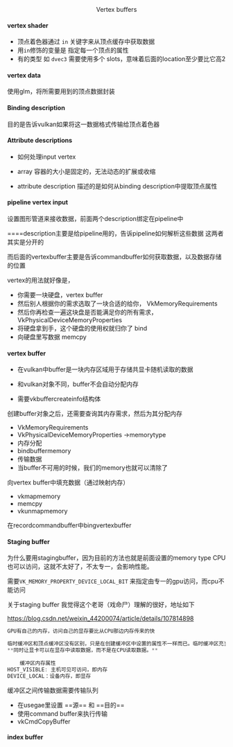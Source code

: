 <center>Vertex buffers</center>

#### vertex shader

+ 顶点着色器通过 `in` 关键字来从顶点缓存中获取数据
+ 用`in`修饰的变量是 指定每一个顶点的属性
+ 有的类型 如 `dvec3` 需要使用多个 slots，意味着后面的location至少要比它高2



#### vertex data

使用glm，将所需要用到的顶点数据封装



#### Binding description

目的是告诉vulkan如果将这一数据格式传输给顶点着色器



#### Attribute descriptions

+ 如何处理input vertex

+ array 容器的大小是固定的，无法动态的扩展或收缩
+ attribute description 描述的是如何从binding description中提取顶点属性



#### pipeline vertex input

设置图形管道来接收数据，前面两个description绑定在pipeline中



====description主要是给pipeline用的，告诉pipeline如何解析这些数据 这两者其实是分开的

而后面的vertexbuffer主要是告诉commandbuffer如何获取数据，以及数据存储的位置

vertex的用法就好像是，

+ 你需要一块硬盘，vertex buffer 
+ 然后别人根据你的需求选取了一块合适的给你， VkMemoryRequirements
+ 然后你再检查一遍这块盘是否能满足你的所有需求， VkPhysicalDeviceMemoryProperties
+ 将硬盘拿到手，这个硬盘的使用权就归你了 bind
+ 向硬盘里写数据 memcpy

#### vertex buffer

+ 在vulkan中buffer是一块内存区域用于存储共显卡随机读取的数据

+ 和vulkan对象不同，buffer不会自动分配内存

+ 需要vkbuffercreateinfo结构体

创建buffer对象之后，还需要查询其内存需求，然后为其分配内存

+ VkMemoryRequirements 
+ VkPhysicalDeviceMemoryProperties ->memorytype
+ 内存分配
+ bindbuffermemory
+ 传输数据
+ 当buffer不可用的时候，我们的memory也就可以清除了

向vertex buffer中填充数据（通过映射内存）

+ vkmapmemory
+ memcpy
+ vkunmapmemory

在recordcommandbuffer中bingvertexbuffer



#### Staging buffer

为什么要用stagingbuffer，因为目前的方法也就是前面设置的memory type CPU也可以访问，这就不太好了，不太专一，会影响性能。

需要`VK_MEMORY_PROPERTY_DEVICE_LOCAL_BIT` 来指定由专一的gpu访问，而cpu不能访问

关于staging buffer 我觉得这个老哥（戏命尸）理解的很好，地址如下

https://blog.csdn.net/weixin_44200074/article/details/107814898

```c
GPU有自己的内存，访问自己的显存要比从CPU那边内存传来的快

临时缓冲区和顶点缓冲区没有区别，只是在创建缓冲区中设置的属性不一样而已。临时缓冲区充当辅助作用，**可以方便在缓冲区之间传递数据**，前提是需要传输队列，通常来说有图形队列的都有传输队列。
**同时让显卡可以在显存中读取数据，而不是在CPU读取数据。**
    
    缓冲区内存属性
HOST_VISIBLE: 主机可见可访问，即内存
DEVICE_LOCAL：设备内存，即显存
```

缓冲区之间传输数据需要传输队列

+ 在usegae里设置 ==源== 和 ==目的==
+ 使用command buffer来执行传输
+ vkCmdCopyBuffer



#### index buffer

